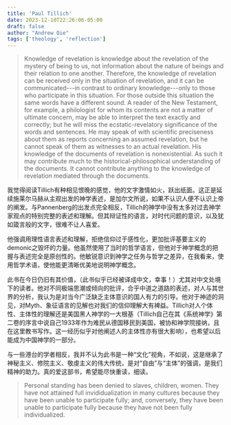 ```yaml
---
title: 'Paul Tillich'
date: 2023-12-10T22:26:06-05:00
draft: false
author: "Andrew Qie"
tags: ['theology', 'reflection']
---
```


> Knowledge of revelation is knowledge about the revelation of the mystery of being to us, not information about the nature of beings and their relation to one another. Therefore, the knowledge of revelation can be received only in the situation of revelation, and it can be communicated---in contrast to ordinary knowledge---only to those who participate in this situation. For those outside this situation the same words have a different sound. A reader of the New Testament, for example, a philologist for whom its contents are not a matter of ultimate concern, may be able to interpret the text exactly and correctly; but he will miss the ecstatic-revelatory significance of the words and sentences. He may speak of with scientific preciseness about them as reports concerning an assumed revelation, but he cannot speak of them as witnesses to an actual revelation. His knowledge of the documents of revelation is nonexistential. As such it may contribute much to the historical-philosophical understanding of the documents. It cannot contribute anything to the knowledge of revelation mediated through the documents.

我觉得阅读Tillich有种相见恨晚的感觉，他的文字激情如火，跃出纸面。这正是延续施莱尔马赫从主观出发的神学表述，是加尔文所说，如果不认识人便不认识上帝的阐发。与Pannenberg的出发点完全相反，Tillich的神学中没有太多对过去神学家观点的特别完整的表述和理解。但其辩证性的语言，对时代问题的意识，以及犹如箴言般的文字，很难不让人喜爱。

他强调用理性语言表述和理解，拒绝信仰过于感性化，更加批评基要主义的demonic之毁坏的力量。他虽然使用了当时的哲学语言，但他对于神学概念的把握与表述完全是原创性的。他敏锐意识到神学之任务与哲学之差异，在我看来，使用哲学术语，使他能更清晰优美地说明神学概念。

此书在今日仍旧有其价值，（此书似乎已经被译成中文，幸事！）尤其对中文处境下的读者。他对不同极端思潮或倾向的批评，合乎中道之道路的表述，对人与其世界的分析，我认为是对当今广泛缺乏主体意识的国人有力的引导。他对于神迹的洞见，对Myth、象征语言的见解也对我们的信仰理解大有裨益。Tillich对人个体性、主体性的理解还是美国黑人神学的一大根基（Tillich自己在其《系统神学》第二卷的序言中说自己1933年作为难民从德国移民到美国，被协和神学院接纳，且在这里教书写作。这一经历似乎对他阐述人的主体性亦有很大影响），也希望以后能成为中国神学的一部分。

与一些港台的学者相反，我并不认为此书是一种“文化”视角，不如说，这是继承了神秘主义、修院主义、敬虔主义的伟大传统，是对“自由”与“主体”的强调，是我们精神的助力。真的爱这部书，希望能尽快重读，细读。

> Personal standing has been denied to slaves, children, women. They have not attained full invididualization in many cultures because they have been unable to participate fully; and, conversely, they have been unable to participate fully because they have not been fully individualized. 
